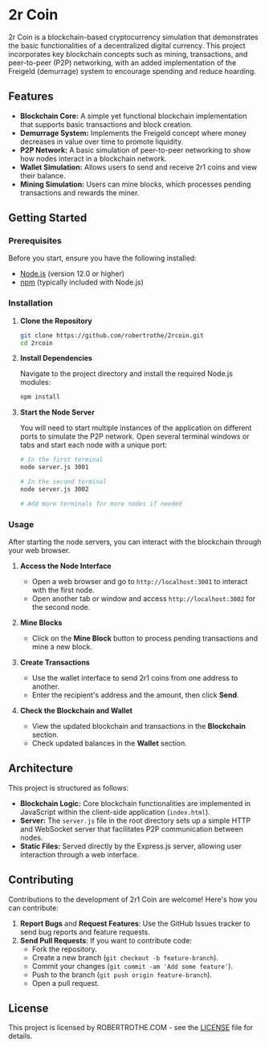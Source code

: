 # 2r Coin

2r Coin is a blockchain-based cryptocurrency simulation that demonstrates the basic functionalities of a decentralized digital currency. This project incorporates key blockchain concepts such as mining, transactions, and peer-to-peer (P2P) networking, with an added implementation of the Freigeld (demurrage) system to encourage spending and reduce hoarding.

## Features

- **Blockchain Core:** A simple yet functional blockchain implementation that supports basic transactions and block creation.
- **Demurrage System:** Implements the Freigeld concept where money decreases in value over time to promote liquidity.
- **P2P Network:** A basic simulation of peer-to-peer networking to show how nodes interact in a blockchain network.
- **Wallet Simulation:** Allows users to send and receive 2r1 coins and view their balance.
- **Mining Simulation:** Users can mine blocks, which processes pending transactions and rewards the miner.

## Getting Started

### Prerequisites

Before you start, ensure you have the following installed:
- [Node.js](https://nodejs.org/) (version 12.0 or higher)
- [npm](https://npmjs.com/) (typically included with Node.js)

### Installation

1. **Clone the Repository**

   ```bash
   git clone https://github.com/robertrothe/2rcoin.git
   cd 2rcoin
   ```

2. **Install Dependencies**

   Navigate to the project directory and install the required Node.js modules:

   ```bash
   npm install
   ```

3. **Start the Node Server**

   You will need to start multiple instances of the application on different ports to simulate the P2P network. Open several terminal windows or tabs and start each node with a unique port:

   ```bash
   # In the first terminal
   node server.js 3001

   # In the second terminal
   node server.js 3002

   # Add more terminals for more nodes if needed
   ```

### Usage

After starting the node servers, you can interact with the blockchain through your web browser.

1. **Access the Node Interface**

   - Open a web browser and go to `http://localhost:3001` to interact with the first node.
   - Open another tab or window and access `http://localhost:3002` for the second node.

2. **Mine Blocks**

   - Click on the **Mine Block** button to process pending transactions and mine a new block.

3. **Create Transactions**

   - Use the wallet interface to send 2r1 coins from one address to another.
   - Enter the recipient's address and the amount, then click **Send**.

4. **Check the Blockchain and Wallet**

   - View the updated blockchain and transactions in the **Blockchain** section.
   - Check updated balances in the **Wallet** section.

## Architecture

This project is structured as follows:

- **Blockchain Logic:** Core blockchain functionalities are implemented in JavaScript within the client-side application (`index.html`).
- **Server:** The `server.js` file in the root directory sets up a simple HTTP and WebSocket server that facilitates P2P communication between nodes.
- **Static Files:** Served directly by the Express.js server, allowing user interaction through a web interface.

## Contributing

Contributions to the development of 2r1 Coin are welcome! Here's how you can contribute:

1. **Report Bugs** and **Request Features**: Use the GitHub Issues tracker to send bug reports and feature requests.
2. **Send Pull Requests**: If you want to contribute code:
   - Fork the repository.
   - Create a new branch (`git checkout -b feature-branch`).
   - Commit your changes (`git commit -am 'Add some feature'`).
   - Push to the branch (`git push origin feature-branch`).
   - Open a pull request.

## License

This project is licensed by ROBERTROTHE.COM - see the [LICENSE](LICENSE) file for details.
